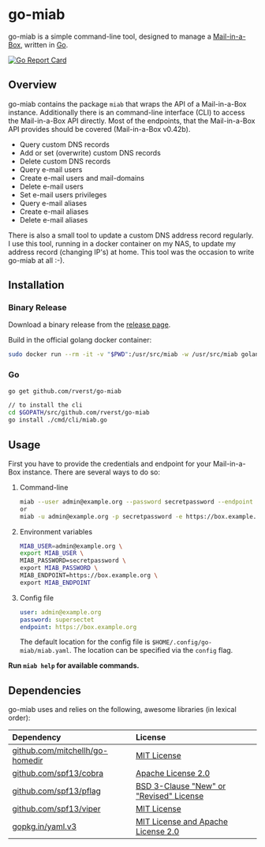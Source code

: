 # go-miab

go-miab is a simple command-line tool, designed to manage a [Mail-in-a-Box](https://mailinabox.email/), written in [Go](https://golang.org/).

[![Go Report Card](https://goreportcard.com/badge/github.com/rverst/go-miab)](https://goreportcard.com/report/github.com/rverst/go-miab)

## Overview

go-miab contains the package `miab` that wraps the API of a Mail-in-a-Box instance.
Additionally there is an command-line interface (CLI) to access the Mail-in-a-Box API directly.
Most of the endpoints, that the Mail-in-a-Box API provides should be covered (Mail-in-a-Box v0.42b).

* Query custom DNS records
* Add or set (overwrite) custom DNS records
* Delete custom DNS records
* Query e-mail users
* Create e-mail users and mail-domains
* Delete e-mail users
* Set e-mail users privileges
* Query e-mail aliases
* Create e-mail aliases
* Delete e-mail aliases

There is also a small tool to update a custom DNS address record regularly.
I use this tool, running in a docker container on my NAS, to update my address record 
(changing IP's) at home. This tool was the occasion to write go-miab at all :-).

## Installation

### Binary Release

Download a binary release from the [release page](https://github.com/rverst/go-miab/releases).

Build in the official golang docker container: 
```bash
sudo docker run --rm -it -v "$PWD":/usr/src/miab -w /usr/src/miab golang:1.12.9 ./build_miab.sh
```

### Go

```bash
go get github.com/rverst/go-miab

// to install the cli
cd $GOPATH/src/github.com/rverst/go-miab
go install ./cmd/cli/miab.go
```

## Usage

First you have to provide the credentials and endpoint for your Mail-in-a-Box instance.
There are several ways to do so:

1. Command-line

    ```bash
    miab --user admin@example.org --password secretpassword --endpoint https://box.example.org
    or
    miab -u admin@example.org -p secretpassword -e https://box.example.org
    ```

2. Environment variables

    ```bash
    MIAB_USER=admin@example.org \
    export MIAB_USER \
    MIAB_PASSWORD=secretpassword \
    export MIAB_PASSWORD \
    MIAB_ENDPOINT=https://box.example.org \
    export MIAB_ENDPOINT
    ```

3. Config file

    ```yaml
    user: admin@example.org
    password: supersectet
    endpoint: https://box.example.org
    ```

    The default location for the config file is `$HOME/.config/go-miab/miab.yaml`.
    The location can be specified via the `config` flag.  
  
**Run `miab help` for available commands.**

## Dependencies

go-miab uses and relies on the following, awesome libraries (in lexical order):

| Dependency | License |
| :------------- | :------------- |
| [github.com/mitchellh/go-homedir](https://github.com/mitchellh/go-homedir) | [MIT License](https://github.com/mitchellh/go-homedir/blob/master/LICENSE) |
| [github.com/spf13/cobra](https://github.com/spf13/cobra) | [Apache License 2.0](https://github.com/spf13/cobra/blob/master/LICENSE.txt) |
| [github.com/spf13/pflag](https://github.com/spf13/pflag) | [BSD 3-Clause "New" or "Revised" License](https://github.com/spf13/pflag/blob/master/LICENSE) |
| [github.com/spf13/viper](https://github.com/spf13/viper) | [MIT License](https://github.com/spf13/viper/blob/master/LICENSE) |
| [gopkg.in/yaml.v3](https://gopkg.in/yaml.v3) | [MIT License and Apache License 2.0](https://github.com/go-yaml/yaml/blob/v3/LICENSE) |
